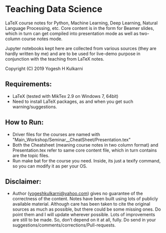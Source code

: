 # Teaching Data Science
LaTeX course notes for Python, Machine Learning, Deep Learning, Natural Language Processing, etc. Core content is in the form for Beamer slides, which in turn can get compiled into presentation mode as well as two-column course notes mode.

Jupyter notebooks kept here are collected from various sources (they are hardly written by me) and are to be used for live-demo purpose in conjunction with the teaching from LaTeX notes.

Copyright (C) 2019 Yogesh H Kulkarni

## Requirements:
* LaTeX (tested with MikTex 2.9 on Windows 7, 64bit)
* Need to install LaTeX packages, as and when you get such warning/suggestions.

## How to Run:
* Driver files for the courses are named with "Main_Workshop/Seminar_<course>_CheatSheet/Presentation.tex"
* Both the Cheatsheet (meaning course notes in two column format) and Presentation.tex refer to same core content file, which in turn contains are the topic files.
* Run make bat for the course you need. Inside, its just a texify command, so you can modify it as per your OS.

## Disclaimer:
* Author (yogeshkulkarni@yahoo.com) gives no guarantee of the correctness of the content. Notes have been built using lots of publicly available material. Although care has been taken to cite the original sources as much as possible, but there could be some missing ones. Do point them and I will update wherever possible. Lots of improvements are still to be made. So, don’t depend on it at all, fully. Do send in your suggestions/comments/corrections/Pull-requests.